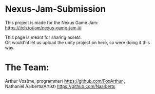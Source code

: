 # Nexus-Jam-Submission

This project is made for the Nexus Game Jam: <br>
https://itch.io/jam/nexus-game-jam-iii <br>


This page is meant for sharing assets. <br>
Git would'nt let us upload the unity project on here, so were doing it this way.


# The Team:
Arthur Vos(me, programmer) https://github.com/FoxArthur ,<br>
Nathaniël Aalberts(Artist) https://github.com/Naalberts
